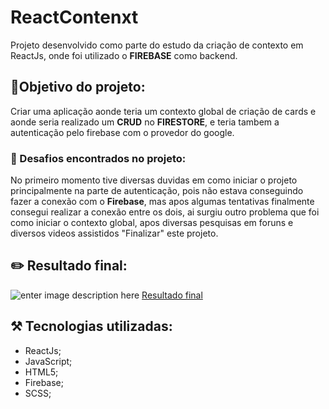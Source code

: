 # ReactContenxt
Projeto desenvolvido como parte do estudo da criação de contexto em ReactJs, onde foi utilizado o **FIREBASE** como backend.

## 🎯Objetivo do projeto:
Criar uma aplicação aonde teria um contexto global de criação de cards e aonde seria realizado um **CRUD** no **FIRESTORE**, e teria tambem a autenticação pelo firebase com o provedor do google.

### 🚩 Desafios encontrados no projeto:
No primeiro momento tive diversas duvidas em como iniciar o projeto principalmente na parte de autenticação, pois não estava conseguindo fazer a conexão com o **Firebase**, mas apos algumas tentativas finalmente consegui realizar a conexão entre os dois, ai surgiu outro problema que foi como iniciar o contexto global, apos diversas pesquisas em foruns e diversos videos assistidos "Finalizar" este projeto.

## ✏️ Resultado final:
![enter image description here](f)
[Resultado final](h)

## ⚒️ Tecnologias utilizadas:

- ReactJs;
- JavaScript;
- HTML5;
- Firebase;
- SCSS;
